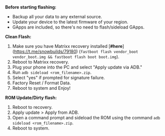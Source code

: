 **Before starting flashing:**

- Backup all your data to any external source.
- Update your device to the latest firmware of your region.
- GApps are included, so there's no need to flash/sideload GApps.

**Clean Flash:**

1. Make sure you have Matrixx recovery installed [**#here**] (https://t.me/snowbuilds/79180) (`fastboot flash vendor_boot vendor_boot.img && fastboot flash boot boot.img`).
2. Reboot to Matrixx recovery.
3. Plug your phone into the PC and select "Apply update via ADB."
4. Run `adb sideload <rom_filename>.zip`.
5. Select "yes" if prompted for signature failure.
6. Factory Reset / Format Data.
7. Reboot to system and Enjoy!

**ROM Update/Dirty flash:**

1. Reboot to recovery.
2. Apply update > Apply from ADB.
3. Open a command prompt and sideload the ROM using the command `adb sideload <rom_filename>.zip`.
4. Reboot to system.